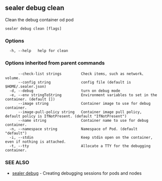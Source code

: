 ## sealer debug clean

Clean the debug container od pod

```
sealer debug clean [flags]
```

### Options

```
  -h, --help   help for clean
```

### Options inherited from parent commands

```
      --check-list strings         Check items, such as network、volume.
      --config string              config file (default is $HOME/.sealer.json)
  -d, --debug                      turn on debug mode
  -e, --env stringToString         Environment variables to set in the container. (default [])
      --image string               Container image to use for debug container.
      --image-pull-policy string   Container image pull policy, default policy is IfNotPresent. (default "IfNotPresent")
      --name string                Container name to use for debug container.
  -n, --namespace string           Namespace of Pod. (default "default")
  -i, --stdin                      Keep stdin open on the container, even if nothing is attached.
  -t, --tty                        Allocate a TTY for the debugging container.
```

### SEE ALSO

* [sealer debug](sealer_debug.md)	 - Creating debugging sessions for pods and nodes

